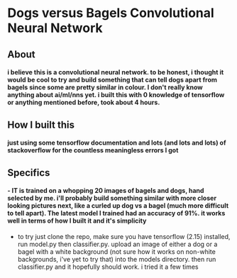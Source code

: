 # Dogs versus Bagels Convolutional Neural Network


## About
#### i believe this is a convolutional neural network. to be honest, i thought it would be cool to try and build something that can tell dogs apart from bagels since some are pretty similar in colour. I don't really know anything about ai/ml/nns yet. i built this with 0 knowledge of tensorflow or anything mentioned before, took about 4 hours. 

## How I built this
#### just using some tensorflow documentation and lots (and lots and lots) of stackoverflow for the countless meaningless errors I got

## Specifics
#### - IT is trained on a whopping 20 images of bagels and dogs, hand selected by me. i'll probably build something similar with more closer looking pictures next, like a curled up dog vs a bagel (much more difficult to tell apart). The latest model I trained had an accuracy of 91%. it works well in terms of how I built it and it's simplicity
- to try just clone the repo, make sure you have tensorflow (2.15) installed, run model.py then classifier.py. upload an image of either a dog or a bagel with a white background (not sure how it works on non-white backgrounds, i've yet to try that) into the models directory. then run classifier.py and it hopefully should work. i tried it a few times
